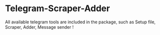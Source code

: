 # Telegram-Scraper-Adder
All available telegram tools are included in the package, such as Setup file, Scraper, Adder, Message sender !
